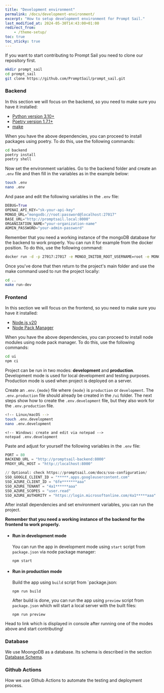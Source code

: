 ```yaml
---
title: "Development environment"
permalink: /docs/development-environment/
excerpt: "How to setup development environment for Prompt Sail."
last_modified_at: 2024-05-30T14:43:00+01:00
redirect_from:
    - /theme-setup/
toc: true
toc_sticky: true
---
```


If you want to start contributing to Prompt Sail you need to clone our repository first.

```bash
mkdir prompt_sail
cd prompt_sail
git clone https://github.com/PromptSail/prompt_sail.git
```

### Backend

In this section we will focus on the backend, so you need to make sure you have it installed:

-   [Python version 3.10+](https://www.python.org/downloads/release/python-3100/)
-   [Poetry version 1.7.1+](https://python-poetry.org/)
-   [make](https://gnuwin32.sourceforge.net/packages/make.htm)

When you have the above dependencies, you can proceed to install packages using poetry. To do this, use the following commands:

```bash
cd backend
poetry install
poetry shell
```

Now set the environment variables. Go to the backend folder and create an `.env` file and then fill in the variables as in the example below:

```bash
touch .env
nano .env
```

And pase and edit the following variables in the `.env` file:

```python
DEBUG=True
OPENAI_API_KEY="sk-your-api-key"
MONGO_URL="mongodb://root:password@localhost:27017"
BASE_URL="http://promptsail.local:8000"
ORGANIZATION_NAME="your-organization-name"
ADMIN_PASSWORD="your-admin-password"
```

Remember that you need a working instance of the mongoDB database for the backend to work properly. You can run it for example from the docker position. To do this, use the following command:

```bash
docker run -d -p 27017:27017 -e MONGO_INITDB_ROOT_USERNAME=root -e MONGO_INITDB_ROOT_PASSWORD=password --name mongodb mongo:latest
```

Once you've done that then return to the project's main folder and use the make command used to run the project locally:

```bash
cd ..
make run-dev
```

### Frontend

In this section we will focus on the frontend, so you need to make sure you have it installed:

-   [Node.js v20](https://nodejs.org/en/download)
-   [Node Pack Manager](https://www.npmjs.com/package/npm)

When you have the above dependencies, you can proceed to install node modules using node pack manager. To do this, use the following commands:

```bash
cd ui
npm ci
```

Project can be run in two modes: **development** and **production**. Development mode is used for local development and testing purposes. Production mode is used when project is deployed on a server.

Create an `.env.{mode}` file where `{mode}` is `production` or `development`. The `.env.production` file should already be created in the `/ui` folder. The next steps show how to create the `.env.development` file, but they also work for the `.env.production` file.

```bash
<!-- Linux/macOS -->
touch .env.development
nano .env.development
```

```
<!-- Windows: create and edit via notepad -->
notepad .env.development
```

Paste and adjust for yourself the following variables in the `.env` file:

```python
PORT = 80
BACKEND_URL = "http://promptsail-backend:8000"
PROXY_URL_HOST = "http://localhost:8000"

// Optional: check https://promptsail.com/docs/sso-configuration/
SSO_GOOGLE_CLIENT_ID = "*****.apps.googleusercontent.com"
SSO_AZURE_CLIENT_ID = "6fe*******aaa"
SSO_AZURE_TENANT = "4a1******aaa"
SSO_AZURE_SCOPES = "user.read"
SSO_AZURE_AUTHORITY = "https://login.microsoftonline.com/4a1*****aaa"
```

After install dependencies and set environment variables, you can run the project.

**Remember that you need a working instance of the backend for the frontend to work properly.**

-   #### Run in development mode
    You can run the app in development mode using `start` script from `package.json` via node package manager:
    ```
    npm start
    ```
-   #### Run in production mode

    Build the app using `build` script from `package.json:

    ```
    npm run build
    ```

    After build is done, you can run the app using `preview` script from `package.json` which will start a local server with the built files:

    ```
    npm run preview
    ```

Head to link which is displayed in console after running one of the modes above and start contributing!

### Database

We use MoongoDB as a database. Its schema is described in the section [Database Schema](/docs/database-schema/).

### Github Actions

How we use Github Actions to automate the testing and deployment process.
